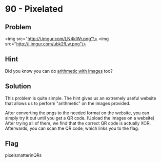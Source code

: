 # 90 - Pixelated

## Problem

<img src="http://i.imgur.com/LN4klWr.png"\>      <img src="http://i.imgur.com/ubk2fLw.png"\>

## Hint

Did you know you can do [arithmetic with images](http://homepages.inf.ed.ac.uk/rbf/HIPR2/arthops.htm) too?

## Solution

This problem is quite simple. The hint gives us an extremely useful website that allows us to perform "arithmetic" on the images provided. 

After converting the pngs to the needed format on the website, you can simply try it out until you get a QR code. (Upload the images on a website) After trying all of them, we find that the correct QR code is actually XOR. Afterwards, you can scan the QR code, which links you to the flag.

## Flag

pixelsmatterinQRs
